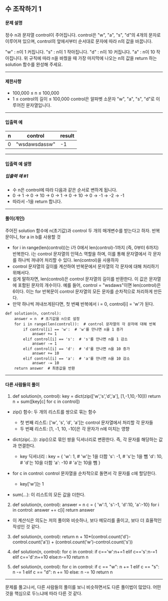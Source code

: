 ## 수 조작하기 1

#### 문제 설명
정수 n과 문자열 control이 주어집니다. control은 "w", "a", "s", "d"의 4개의 문자로 이루어져 있으며, control의 앞에서부터 순서대로 문자에 따라 n의 값을 바꿉니다.

"w" : n이 1 커집니다.
"s" : n이 1 작아집니다.
"d" : n이 10 커집니다.
"a" : n이 10 작아집니다.
위 규칙에 따라 n을 바꿨을 때 가장 마지막에 나오는 n의 값을 return 하는 solution 함수를 완성해 주세요.

---

#### 제한사항
- 100,000 ≤ n ≤ 100,000
- 1 ≤ control의 길이 ≤ 100,000
control은 알파벳 소문자 "w", "a", "s", "d"로 이루어진 문자열입니다.

---

#### 입출력 예
| n  | control        | result |
|----|----------------|--------|
| 0  | "wsdawsdassw"  | -1     |


---
#### 입출력 예 설명
##### 입출력 예 #1

- 수 n은 control에 따라 다음과 같은 순서로 변하게 됩니다.
- 0 → 1 → 0 → 10 → 0 → 1 → 0 → 10 → 0 → -1 → -2 → -1
- 따라서 -1을 return 합니다.

----
#### 풀이(개인)
주어진 solution 함수에 n(초기값)과 control 두 개의 매개변수를 받는다고 하자. 
반복문이니, for a in b를 사용할 것
- for i in range(len(control))는 i가 0에서 len(control)-1까지 (즉, 0부터 6까지) 반복한다.
i는 control 문자열의 인덱스 역할을 하며, 이를 통해 문자열에서 각 문자를 하나씩 꺼내어 처리할 수 있다.
len(control)을 사용하자
- control 문자열의 길이를 계산하여 반복문에서 문자열의 각 문자에 대해 처리하기 위해서다.
- 쉽게 말하자면, len(control)은 control 문자열의 길이를 반환한다. 이 값은 문자열에 포함된 문자의 개수이다. 예를 들어, control = "wsdaws"이면 len(control)은 6이다. 이는 for 반복문이 control 문자열의 모든 문자를 순차적으로 처리하게 만든다.
 - 만약 하나씩 꺼내쓰게된다면, 첫 번째 반복에서 i = 0, control[i] = 'w'가 된다.
```
def solution(n, control):
    answer = n  # 초기값을 n으로 설정
    for i in range(len(control)):  # control 문자열의 각 문자에 대해 반복
        if control[i] == 'w':  # 'w'를 만나면 n을 1 증가
            answer += 1
        elif control[i] == 's':  # 's'를 만나면 n을 1 감소
            answer -= 1
        elif control[i] == 'd':  # 'd'를 만나면 n을 10 증가
            answer += 10
        elif control[i] == 'a':  # 'a'를 만나면 n을 10 감소
            answer -= 10
    return answer  # 최종값을 반환

```

---

#### 다른 사람들의 풀이
1. def solution(n, control):
    key = dict(zip(['w','s','d','a'], [1,-1,10,-10]))
    return n + sum([key[c] for c in control])
- zip() 함수: 두 개의 리스트를 쌍으로 묶는 함수
    - 첫 번째 리스트: ['w', 's', 'd', 'a']는 control 문자열에서 처리할 각 문자들
    - 두 번째 리스트: [1, -1, 10, -10]은 각 문자가 n에 미치는 영향
- dict(zip(...)): zip()으로 묶인 쌍을 딕셔너리로 변환한다. 즉, 각 문자를 해당하는 값과 연결한다.
    - key 딕셔너리 : 
    key = {
    'w': 1,  # 'w'는 1을 더함
    's': -1, # 's'는 1을 뺌
    'd': 10, # 'd'는 10을 더함
    'a': -10 # 'a'는 10을 뺌
}

- for c in control: control 문자열을 순차적으로 돌면서 각 문자를 c에 할당한다.
    - key['w']는 1
- sum(...): 이 리스트의 모든 값을 더한다.

2. def solution(n, control):
    answer = n
    c = { 'w':1, 's':-1, 'd':10, 'a':-10}
    for i in control:
        answer += c[i]
    return answer
- 이 계산식은 의도는 저의 풀이와 비슷하나, 보다 메모리를 줄이고, 보다 더 효율적인 작성인 것 같다.


3. def solution(n, control):
    return n + 10*(control.count('d')-control.count('a')) + (control.count('w')-control.count('s'))

4. def solution(n, control):
    for c in control:
        if c=='w':n+=1
        elif c=='s':n-=1
        elif c=='d':n+=10
        else:n-=10
    return n

5. def solution(n, control):
    for c in control:
        if c == "w":
            n += 1
        elif c == "s":
            n -= 1
        elif c == "d":
            n += 10
        else:
            n -= 10
    return n

---

문제를 풀고나서, 다른 사람들의 풀이를 보니 비슷하면서도 다른 풀이법이 많았다. 어떤 것을 핵심으로 두느냐에 따라 다른 것 같다.